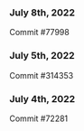 ### July 8th, 2022

Commit #77998

### July 5th, 2022

Commit #314353


### July 4th, 2022

Commit #72281
